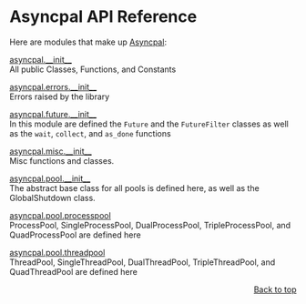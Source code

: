 # Asyncpal API Reference
Here are modules that make up [Asyncpal](/README.md):

[asyncpal.\_\_init\_\_](/docs/api/modules/asyncpal/__init__/README.md)
<br>
All public Classes, Functions, and Constants

[asyncpal.errors.\_\_init\_\_](/docs/api/modules/asyncpal/errors/__init__/README.md)
<br>
Errors raised by the library

[asyncpal.future.\_\_init\_\_](/docs/api/modules/asyncpal/future/__init__/README.md)
<br>
In this module are defined the `Future` and the `FutureFilter` classes as well as the `wait`, `collect`, and `as_done` functions

[asyncpal.misc.\_\_init\_\_](/docs/api/modules/asyncpal/misc/__init__/README.md)
<br>
Misc functions and classes.

[asyncpal.pool.\_\_init\_\_](/docs/api/modules/asyncpal/pool/__init__/README.md)
<br>
The abstract base class for all pools is defined here, as well as the GlobalShutdown class.

[asyncpal.pool.processpool](/docs/api/modules/asyncpal/pool/processpool/README.md)
<br>
ProcessPool, SingleProcessPool, DualProcessPool, TripleProcessPool, and QuadProcessPool are defined here

[asyncpal.pool.threadpool](/docs/api/modules/asyncpal/pool/threadpool/README.md)
<br>
ThreadPool, SingleThreadPool, DualThreadPool, TripleThreadPool, and QuadThreadPool are defined here

<p align="right"><a href="#asyncpal-api-reference">Back to top</a></p>
